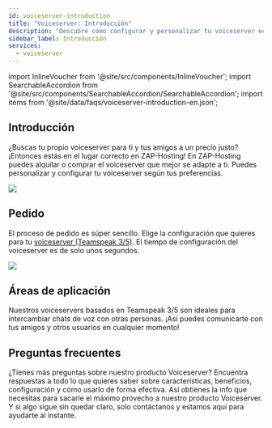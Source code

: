 ```yaml
---
id: voiceserver-introduction
title: "Voiceserver: Introducción"
description: "Descubre cómo configurar y personalizar tu voiceserver económico para chats de voz sin interrupciones con amigos y comunidades → Aprende más ahora"
sidebar_label: Introducción
services:
  - voiceserver
---
```


import InlineVoucher from '@site/src/components/InlineVoucher';
import SearchableAccordion from '@site/src/components/SearchableAccordion/SearchableAccordion';
import items from '@site/data/faqs/voiceserver-introduction-en.json';

## Introducción
¿Buscas tu propio voiceserver para ti y tus amigos a un precio justo? ¡Entonces estás en el lugar correcto en ZAP-Hosting! En ZAP-Hosting puedes alquilar o comprar el voiceserver que mejor se adapte a ti. Puedes personalizar y configurar tu voiceserver según tus preferencias.

![](https://screensaver01.zap-hosting.com/index.php/s/djFp86XmJBNsG3D/preview)

<InlineVoucher />

## Pedido
El proceso de pedido es súper sencillo. Elige la configuración que quieres para tu [voiceserver (Teamspeak 3/5)](https://zap-hosting.com/en/shop/product/teamspeak3-server/). El tiempo de configuración del voiceserver es de solo unos segundos.

![](https://screensaver01.zap-hosting.com/index.php/s/tKbF8JrHTw6cGMn/preview)

## Áreas de aplicación
Nuestros voiceservers basados en Teamspeak 3/5 son ideales para intercambiar chats de voz con otras personas. ¡Así puedes comunicarte con tus amigos y otros usuarios en cualquier momento!

## Preguntas frecuentes
¿Tienes más preguntas sobre nuestro producto Voiceserver? Encuentra respuestas a todo lo que quieres saber sobre características, beneficios, configuración y cómo usarlo de forma efectiva. Así obtienes la info que necesitas para sacarle el máximo provecho a nuestro producto Voiceserver. Y si algo sigue sin quedar claro, solo contáctanos y estamos aquí para ayudarte al instante.
<SearchableAccordion items={items} />

<InlineVoucher />